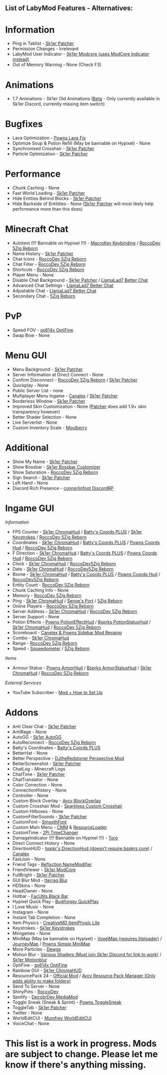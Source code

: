 ## List of LabyMod Features - Alternatives:

# Information
- Ping in Tablist - [Sk1er Patcher](https://sk1er.club/mods/patcher)
- Permission Changes - Irrelevant
- LabyMod User Indicator - [Sk1er Modcore (uses ModCore indicator instead)](https://sk1er.club/mods/modcore)
- Out of Memory Warning - None (Check F3)

# Animations
- 1.7 Animations - Sk1er Old Animations ([Beta](https://sk1er.club/beta) - Only currently available in Sk1er Discord, currently missing item switch)

# Bugfixes
- Lava Optimization - [Powns Lava Fix](https://download.powns.dev/lavafix189)
- Optimize Soup & Potion Refill (May be bannable on Hypixel) - None
- Synchronised Crosshair - [Sk1er Patcher](https://sk1er.club/mods/patcher)
- Particle Optimization - [Sk1er Patcher](https://sk1er.club/mods/patcher)

# Performance
- Chunk Caching - None
- Fast World Loading - [Sk1er Patcher](https://sk1er.club/mods/patcher)
- Hide Entities Behind Blocks - [Sk1er Patcher](https://sk1er.club/mods/patcher)
- Hide Backside of Entitities - None ([Sk1er Patcher](https://sk1er.club/mods/patcher) will most likely help performance more than this does)

# Minecraft Chat
- Autotext (!!! Bannable on Hypixel !!!) - [MacroKey Keybinding](https://www.curseforge.com/minecraft/mc-mods/macrokey-keybinding/files/2659839) / [RoccoDev 5Zig Reborn](https://5zigreborn.eu/)
- Name History - [Sk1er Patcher](https://sk1er.club/mods/patcher)
- Chat Icons - [RoccoDev 5Zig Reborn](https://5zigreborn.eu/)
- Chat Filter - [RoccoDev 5Zig Reborn](https://5zigreborn.eu/)
- Shortcuts - [RoccoDev 5Zig Reborn](https://5zigreborn.eu/)
- Player Menu - None
- Disable Chat Background - [Sk1er Patcher](https://sk1er.club/mods/patcher) / [LlamaLad7 Better Chat](https://www.curseforge.com/minecraft/mc-mods/better-chat/files/3048404)
- Advanced Chat Settings - [LlamaLad7 Better Chat](https://www.curseforge.com/minecraft/mc-mods/better-chat/files/3048404)
- Adjustable Chat - [LlamaLad7 Better Chat](https://www.curseforge.com/minecraft/mc-mods/better-chat/files/3048404)
- Secondary Chat - [5Zig Reborn](https://5zigreborn.eu/)

# PvP
- Speed FOV - [sp614x OptiFine](https://optifine.net)
- Swap Bow - None

# Menu GUI
- Menu Background - [Sk1er Patcher](https://sk1er.club/mods/patcher)
- Server Information at Direct Connect - None
- Confirm Disconnect - [RoccoDev 5Zig Reborn](https://5zigreborn.eu/) / [Sk1er Patcher](https://sk1er.club/mods/patcher)
- Quickplay - None
- Public Server List - none
- Multiplayer Menu Ingame - [Canalex](https://www.youtube.com/watch?v=04EangMQd7I) / [Sk1er Patcher](https://sk1er.club/mods/patcher)
- Borderless Window - [Sk1er Patcher](https://sk1er.club/mods/patcher)
- Improved Skin Customization - None ([Patcher](https://sk1er.club/mods/patcher) does add 1.9+ skin transparency however)
- Better Shader Selection - None
- Live Serverlist - None
- Custom Inventory Scale - [Moulberry](https://github.com/Moulberry/BetterScaledGUI/releases/)

# Additional
- Show My Name - [Sk1er Patcher](https://sk1er.club/mods/patcher)
- Show Bossbar - [Sk1er Bossbar Customizer](https://sk1er.club/mods/bossbar_customizer)
- Show Saturation - [RoccoDev 5Zig Reborn](https://5zigreborn.eu/)
- Sign Search - [Sk1er Patcher](https://sk1er.club/mods/patcher)
- Left Hand - None
- Discord Rich Presence - [connorlinfoot DiscordRP](https://hypixel.net/threads/forge-1-8-9-discordrp-rich-presence-for-minecraft-hypixel.1573606/)

# Ingame GUI 

_Information_
- FPS Counter - [Sk1er ChromaHud](https://sk1er.club/mods/ChromaHUD) / [Batty's Coords PLUS](https://www.curseforge.com/minecraft/mc-mods/batty-ui/files/2272073) / [Sk1er Keystrokes](https://sk1er.club/mods/keystrokesmod) / [RoccoDev 5Zig Reborn](https://5zigreborn.eu/)
- Coordinates - [Sk1er ChromaHud](https://sk1er.club/mods/ChromaHUD) / [Batty's Coords PLUS](https://www.curseforge.com/minecraft/mc-mods/batty-ui/files/2272073) / [Powns Coords Hud](https://download.powns.dev/coordsmod189) / [RoccoDev 5Zig Reborn](https://5zigreborn.eu/)
- F Direction - [Sk1er ChromaHud](https://sk1er.club/mods/ChromaHUD) / [Batty's Coords PLUS](https://www.curseforge.com/minecraft/mc-mods/batty-ui/files/2272073) / [Powns Coords Hud](https://download.powns.dev/coordsmod189) / [RoccoDev 5Zig Reborn](https://5zigreborn.eu/)
- Clock - [Sk1er ChromaHud](https://sk1er.club/mods/ChromaHUD) / [RoccoDev5Zig Reborn](https://5zigreborn.eu/)
- Date - [Sk1er ChromaHud](https://sk1er.club/mods/ChromaHUD) / [RoccoDev5Zig Reborn](https://5zigreborn.eu/)
- Biome - [Sk1er ChromaHud](https://sk1er.club/mods/ChromaHUD) / [Batty's Coords PLUS](https://www.curseforge.com/minecraft/mc-mods/batty-ui/files/2272073) / [Powns Coords Hud](https://download.powns.dev/coordsmod189) / [RoccoDev5Zig Reborn](https://5zigreborn.eu/)
- Entity Count - [RoccoDev 5Zig Reborn](https://5zigreborn.eu/)
- Chunk Caching Info - None
- Memory - [RoccoDev 5Zig Reborn](https://5zigreborn.eu/)
- Ping - [Sk1er ChromaHud](https://sk1er.club/mods/ChromaHUD) / [Senoe's Port](https://www.youtube.com/watch?v=NAsefZXZbHQ) / [5Zig Reborn](https://5zigreborn.eu/)
- Online Players - [RoccoDev 5Zig Reborn](https://5zigreborn.eu/)
- Server Address - [Sk1er ChromaHud](https://sk1er.club/mods/ChromaHUD) / [RoccoDev 5Zig Reborn](https://5zigreborn.eu/)
- Server Support - None
- Potion Effects - [Powns PotionEffectHud](http://www.mediafire.com/file/pas0pju90s98r6o/%255B1.8.9%255D_Powns%2527_PotionEffect_HUD_-_1.0.jar/file) / [Bsprks PotionStatusHud](https://hypixel.net/threads/bspkrs-mods-for-1-8-9-forge.1207968/) / [Sk1er ChromaHud](https://sk1er.club/mods/ChromaHUD) / [RoccoDev 5Zig Reborn](https://5zigreborn.eu/)
- Scoreboard - [Canelex & Powns Sidebar Mod Revamp](https://www.youtube.com/watch?v=cn9VvT43yRs)
- Combo - [Sk1er ChromaHud](https://sk1er.club/mods/ChromaHUD)
- Range - [RoccoDev 5Zig Reborn](https://5zigreborn.eu/)
- Speed - [Squeedometer](https://www.curseforge.com/minecraft/mc-mods/squeedometer/files/2495576) / [5Zig Reborn](https://5zigreborn.eu/)

_Items_
- Armour Status - [Powns ArmorHud](https://download.powns.dev/armorhud189) / [Bsprks ArmorStatusHud](https://hypixel.net/threads/bspkrs-mods-for-1-8-9-forge.1207968/) / [Sk1er ChromaHud](https://sk1er.club/mods/ChromaHUD) / [RoccoDev 5Zig Reborn](https://5zigreborn.eu/)

_External Services_
- YouTube Subscriber - [Mod + How to Set Up](https://www.youtube.com/watch?v=jjNB1G37Uck)

# Addons
- Anti Clear Chat - [Sk1er Patcher](https://sk1er.club/mods/patcher)
- AntiRage - None
- AutoGG - [Sk1er AutoGG](https://sk1er.club/mods/autogg)
- AutoReconnect - [RoccoDev 5Zig Reborn](https://5zigreborn.eu/)
- Batty's Coordinates - [Batty's Coords PLUS](https://www.curseforge.com/minecraft/mc-mods/batty-ui/files/2272073) 
- BetterHat - None
- Better Perspective - [DJtheRedstoner Perspective Mod](https://github.com/DJtheRedstoner/PerspectiveModv4/releases/)
- BetterScreenshot - [Sk1er Patcher](https://sk1er.club/mods/patcher)
- ChatLog - Minecraft Logs
- ChatTime - [Sk1er Patcher](https://sk1er.club/mods/patcher)
- ChatTranslator - None
- Color Correction - None
- ConnectionHistory - None
- Controller - None
- Custom Block Overlay - [Aycy BlockOverlay](https://www.youtube.com/watch?v=_ELFA5jtNQM)
- Custom Crosshair Mod - [Sparkless Custom Crosshair](https://www.curseforge.com/minecraft/mc-mods/custom-crosshair-mod/files/2304056)
- Custom Hitboxes - None
- CustomFilterSounds - [Sk1er Patcher](https://sk1er.club/mods/patcher)
- CustomFont - [SmoothFont](https://www.curseforge.com/minecraft/mc-mods/smooth-font/files/2568454)
- Custom Main Menu - [CMM](https://www.curseforge.com/minecraft/mc-mods/custom-main-menu/files/2280558) & [ResourceLoader](https://www.curseforge.com/minecraft/mc-mods/resource-loader/files/2271089)
- CustomTime - [2Pi TimeChanger](https://2pi.pw/mods/timechanger)
- DamageIndicator (!!! Bannable on Hypixel !!!) - [Toro](https://www.curseforge.com/minecraft/mc-mods/torohealth-damage-indicators/files/2353090)
- Direct Connect History - None
- DirectionHUD - [bspkr's DirectionHud (doesn't require bspkrs core)](https://github.com/ReflxctionDev/bspkrsCore/releases/tag/1.24) / [Canalex](https://www.youtube.com/watch?v=Anwxqk2EAlE)
- FastJoin - None
- Friend Tags - [Reflxction NameModifier](https://github.com/ReflxctionDev/NameModifier/releases)
- FriendViewer - [Sk1er ModCore](https://sk1er.club/modcore)
- FullBright - [Sk1er Patcher](https://sk1er.club/mods/patcher)
- GUI Blur Mod - [tterrag Blur](https://www.curseforge.com/minecraft/mc-mods/blur/files/26)
- HDSkins - None
- HeadOwner - None
- Hotbar - [FacUtils Black Bar](https://github.com/FacUtils/BlackBarMod-1.8.9/releases/tag/1.0.4)
- Hypixel Quick Play - [Bugfroggy QuickPlay](https://hypixel.net/threads/forge-quickplay-v2-0-3-quickly-join-games-on-the-network.1317410/)
- I Love Music - None
- Instagram - None
- Instant Tab Completion - None
- Item Physics - [CreativeMD ItemPhysic Lite](https://www.curseforge.com/minecraft/mc-mods/itemphysic-lite/files/2439695)
- Keystrokes - [Sk1er Keystrokes](https://sk1er.club/mods/keystrokesmod)
- Minigames - None
- MiniMap (May be bannable on Hypixel) - [VoxelMap (requires liteloader)](https://www.curseforge.com/minecraft/mc-mods/voxelmap/files/2460202) / [JourneyMap](https://www.curseforge.com/minecraft/mc-mods/journeymap/files/2311867) / [Powns Simple MiniMap](https://github.com/pownsgg/MiniMap)
- More Particles - [Dewgs](https://www.mediafire.com/file/z42f9gzegatz9cq/%255B1.8.9%255DParticleMod-1.02.jar/file)
- Motion Blur - [Various Shaders (Must join Sk1er Discord for link to work)](https://canary.discordapp.com/channels/411619823445999637/411620521382510592/702326988228263936) / [Sk1er Motionblur](https://sk1er.club/mods/motionblurmod)
- OptiFine - [sp614x OptiFine](https://optifine.net)
- Rainbow GUI - [Sk1er ChromaHUD](https://sk1er.club/mods/ChromaHUD)
- ResourcePack 24 - [Official Mod](https://resourcepacks24.de/texturepack-mod) / [Aycy Resource Pack Manager (Only adds ability to make folders)](https://www.youtube.com/watch?v=OQZFWrrE)
- Send To Server - None
- ShinyPots - [RoccoDev](https://github.com/RoccoDev/ShinyPots-1.8/releases/tag/1.5)
- Spotify - [DecobrDev MediaMod](https://www.curseforge.com/minecraft/mc-mods/mediamod/files/2797563)
- Toggle Sneak (Sneak & Sprint) - [Powns ToggleSneak](https://download.powns.dev/togglesneak189)
- ToggleTab - [Sk1er Patcher](https://sk1er.club/mods/patcher)
- Twitter - None
- WorldEditCUI - [Mumfrey WorldEditCUI](https://www.curseforge.com/minecraft/mc-mods/worldeditcui/files/2352911)
- VoiceChat - None

# This list is a work in progress. Mods are subject to change. Please let me know if there's anything missing.
